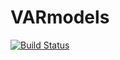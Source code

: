 # VARmodels

[![Build Status](https://travis-ci.org/tomaskrehlik/VARmodels.jl.svg?branch=master)](https://travis-ci.org/tomaskrehlik/VARmodels.jl)
